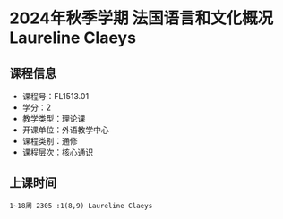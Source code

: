 # 2024年秋季学期 法国语言和文化概况 Laureline Claeys






## 课程信息

- 课程号：FL1513.01
- 学分：2
- 教学类型：理论课
- 开课单位：外语教学中心
- 课程类别：通修
- 课程层次：核心通识

## 上课时间

```
1~18周 2305 :1(8,9) Laureline Claeys
```

